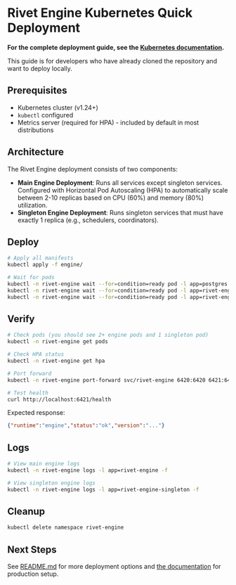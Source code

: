 # Rivet Engine Kubernetes Quick Deployment

**For the complete deployment guide, see the [Kubernetes documentation](https://rivet.gg/docs/self-hosting/kubernetes).**

This guide is for developers who have already cloned the repository and want to deploy locally.

## Prerequisites

- Kubernetes cluster (v1.24+)
- `kubectl` configured
- Metrics server (required for HPA) - included by default in most distributions

## Architecture

The Rivet Engine deployment consists of two components:

- **Main Engine Deployment**: Runs all services except singleton services. Configured with Horizontal Pod Autoscaling (HPA) to automatically scale between 2-10 replicas based on CPU (60%) and memory (80%) utilization.
- **Singleton Engine Deployment**: Runs singleton services that must have exactly 1 replica (e.g., schedulers, coordinators).

## Deploy

```bash
# Apply all manifests
kubectl apply -f engine/

# Wait for pods
kubectl -n rivet-engine wait --for=condition=ready pod -l app=postgres --timeout=300s
kubectl -n rivet-engine wait --for=condition=ready pod -l app=rivet-engine --timeout=300s
kubectl -n rivet-engine wait --for=condition=ready pod -l app=rivet-engine-singleton --timeout=300s
```

## Verify

```bash
# Check pods (you should see 2+ engine pods and 1 singleton pod)
kubectl -n rivet-engine get pods

# Check HPA status
kubectl -n rivet-engine get hpa

# Port forward
kubectl -n rivet-engine port-forward svc/rivet-engine 6420:6420 6421:6421

# Test health
curl http://localhost:6421/health
```

Expected response:
```json
{"runtime":"engine","status":"ok","version":"..."}
```

## Logs

```bash
# View main engine logs
kubectl -n rivet-engine logs -l app=rivet-engine -f

# View singleton engine logs
kubectl -n rivet-engine logs -l app=rivet-engine-singleton -f
```

## Cleanup

```bash
kubectl delete namespace rivet-engine
```

## Next Steps

See [README.md](README.md) for more deployment options and [the documentation](https://rivet.gg/docs/self-hosting/kubernetes) for production setup.
